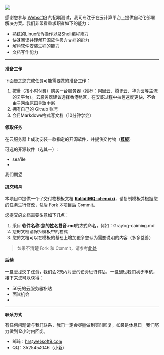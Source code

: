 ![](https://res.infoq.com/articles/continuous-testing-best-practices/en/headerimage/unlocking-continuous-testing-logo-big-1564402385131.jpg)

感谢您参与 [Websoft9](https://www.websoft9.com) 的招聘测试，我司专注于在云计算平台上提供自动化部署解决方案。我们非常看重求职者如下的能力：

* 熟练的Linux命令操作以及Shell编程能力
* 快速阅读并理解开源软件官方文档的能力
* 解构软件安装过程的能力
* 文档写作能力

---
#### 准备工作

下面告之您完成任务可能需要做的准备工作：

1. 按量（按小时付费）购买一台服务器（推荐：阿里云、腾讯云、华为云等主流的云平台）。云服务器建议选择香港地区，在安装过程中拉包速度更快，不会由于网络原因导致中断
2. 拥有自己的 Github 账号
3. 会用Markdown格式写文档（10分钟学会）

#### 领取任务

在云服务器上成功安装一款指定的开源软件，并提供交付物（**[模板](/RabbitMQ-chenxixi.md)**）

可选的开源软件（选其一）:

* seafile
* 

我们期望

#### 提交结果

本项目中提供一个了交付物模板文档 **[RabbitMQ-chenxixi](/RabbitMQ-chenxixi.md)**，请复制模板并根据您的任务进行修改，然后 Fork 本项目后 Commit。

您提交的文档需要注意如下几点：

1. 采用 **软件名称-您的姓名拼音.md**的方式命名，例如：Graylog-caiming.md
2. 您的文档请保持模板中的格式
3. 您的文档可以在模板的基础上增加更多您认为需要说明的内容（多多益善）

> 如果不清楚 Fork 和 Commit，请参考[此处](https://help.github.com/cn/github/getting-started-with-github/fork-a-repo)

#### 后续

一旦您提交了任务，我们会2天内对您的任务进行评估，一旦通过我们初步审核，接下来您可以获得：

* 50元的云服务器补贴
* 面试机会
* 

---

**联系方式**

有任何问题请与我们联系，我们一定会尽量做到实时回复，如果是休息日，我们努力做到12小时内回复。

* 邮箱：hr@websoft9.com
* QQ：3525454046（小新）

